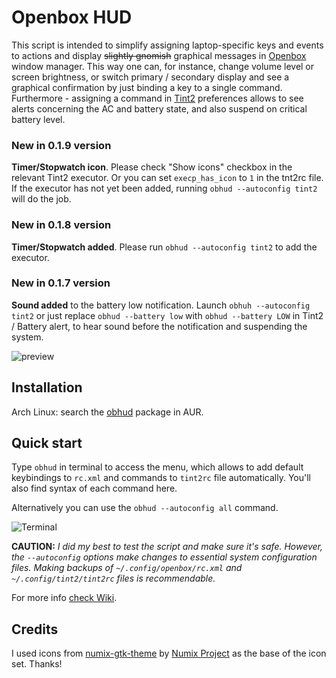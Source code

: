 # Openbox HUD

This script is intended to simplify assigning 
laptop-specific keys and events to actions and display ~~slightly gnomish~~
graphical messages in [Openbox](http://openbox.org) window manager. 
This way one can, for instance, change volume level or screen brightness,
or switch primary / secondary display and see a graphical confirmation 
by just binding a key to a single command. 
Furthermore - assigning a command in [Tint2](https://gitlab.com/o9000/tint2) 
preferences allows to see alerts concerning the AC and
battery state, and also suspend on critical battery level.

### New in 0.1.9 version

**Timer/Stopwatch icon**. Please check "Show icons" checkbox in the relevant Tint2 executor. 
Or you can set `execp_has_icon` to `1` in the tnt2rc file. If the executor has not yet
been added, running `obhud --autoconfig tint2` will do the job.

### New in 0.1.8 version

**Timer/Stopwatch added**. Please run `obhud --autoconfig tint2` to add the executor.

### New in 0.1.7 version

**Sound added** to the battery low notification. Launch `obhuh --autoconfig tint2` or just
replace `obhud --battery low` with `obhud --battery LOW` in Tint2 / Battery alert, to hear 
sound before the notification and suspending the system.

![preview](http://nwg.pl/obhud/images/preview1.png)

## Installation

Arch Linux: search the [obhud](https://aur.archlinux.org/packages/obhud) 
package in AUR.

## Quick start

Type `obhud` in terminal to access the menu, which allows to add 
default keybindings to `rc.xml` and commands to `tint2rc` file 
automatically. You'll also find syntax of each command here.

Alternatively you can use the `obhud --autoconfig all` command.

![Terminal](http://nwg.pl/obhud/images/terminal.png)

**CAUTION:** 
*I did my best to test the script and make sure it's safe. However, the `--autoconfig`
options make changes to essential system configuration files. Making backups of
`~/.config/openbox/rc.xml` and `~/.config/tint2/tint2rc` files is recommendable.*

For more info [check Wiki](https://github.com/nwg-piotr/obhud/wiki/Openbox-HUD-Wiki).

## Credits
I used icons from [numix-gtk-theme](https://www.archlinux.org/packages/community/any/numix-gtk-theme)
by [Numix Project](http://numixproject.org) as the base of the icon set. Thanks!

